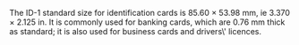The ID-1 standard size for identification cards is 85.60 × 53.98 mm, ie
3.370 × 2.125 in. It is commonly used for banking cards, which are 0.76
mm thick as standard; it is also used for business cards and drivers\\'
licences.
